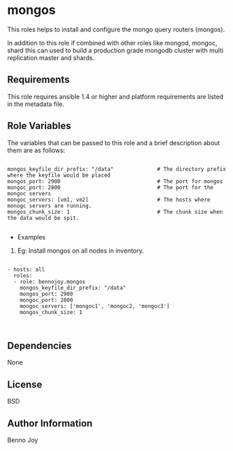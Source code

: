 mongos
========

This roles helps to install and configure the mongo query routers (mongos). 

In addition to this role if combined with other roles like mongod, mongoc, shard this can used to 
build a production grade mongodb cluster with multi replication master and shards.
  

Requirements
------------

This role requires ansible 1.4 or higher and platform requirements are listed in the metadata file.

Role Variables
--------------

The variables that can be passed to this role and a brief description about them are as follows:

```

mongos_keyfile_dir_prefix: "/data"              # The directory prefix where the keyfile would be placed
mongos_port: 2900                               # The port for mongos
mongoc_port: 2800                               # The port for the mongoc servers
mongoc_servers: [vm1, vm2]                      # The hosts where monogc servers are running.
mongos_chunk_size: 1                            # The chunk size when the data would be spit.


```

- Examples

1) Eg: Install mongos on all nodes in inventory.

```

- hosts: all
  roles:
  - role: bennojoy.mongos
    mongos_keyfile_dir_prefix: "/data"
    mongos_port: 2900
    mongoc_port: 2800
    mongoc_servers: ['mongoc1', 'mongoc2, 'mongoc3']
    mongos_chunk_size: 1



```

Dependencies
------------

None

License
-------

BSD

Author Information
------------------

Benno Joy
 


